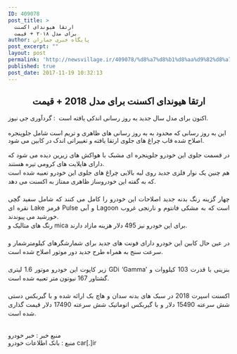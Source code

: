 ```yaml
---
ID: 409078
post_title: >
  ارتقا هیوندای اکسنت
  برای مدل ۲۰۱۸ + قیمت
author: پایگاه خبری جماران
post_excerpt: ""
layout: post
permalink: 'http://newsvillage.ir/409078/%d8%a7%d8%b1%d8%aa%d9%82%d8%a7-%d9%87%db%8c%d9%88%d9%86%d8%af%d8%a7%db%8c-%d8%a7%da%a9%d8%b3%d9%86%d8%aa-%d8%a8%d8%b1%d8%a7%db%8c-%d9%85%d8%af%d9%84-2018-%d9%82%db%8c%d9%85%d8%aa/'
published: true
post_date: 2017-11-19 10:32:13
---
```

<div class="desc">
      		<h2 align="center">&#1575;&#1585;&#1578;&#1602;&#1575; &#1607;&#1740;&#1608;&#1606;&#1583;&#1575;&#1740; &#1575;&#1705;&#1587;&#1606;&#1578; &#1576;&#1585;&#1575;&#1740; &#1605;&#1583;&#1604; 2018 + &#1602;&#1740;&#1605;&#1578;</h2> <span class="">
	&#1711;&#1585;&#1583;&#1570;&#1608;&#1585;&#1740;  &#1580;&#1740; &#1606;&#1740;&#1608;&#1586; : &#8234; &#1575;&#1705;&#1606;&#1608;&#1606; &#1576;&#1585;&#1575;&#1740; &#1605;&#1583;&#1604; &#1587;&#1575;&#1604; &#1580;&#1583;&#1740;&#1583; &#1576;&#1607; &#1585;&#1608;&#1586; &#1585;&#1587;&#1575;&#1606;&#1740; &#1575;&#1606;&#1583;&#1705;&#1740; &#1740;&#1575;&#1601;&#1578;&#1607; &#1575;&#1587;&#1578;.
<br><br>
&#1575;&#1740;&#1606; &#1576;&#1607; &#1585;&#1608;&#1586; &#1585;&#1587;&#1575;&#1606;&#1740; &#1705;&#1607; &#1605;&#1581;&#1583;&#1608;&#1583; &#1576;&#1607; &#1576;&#1607; &#1585;&#1608;&#1586; &#1585;&#1587;&#1575;&#1606;&#1740; &#1607;&#1575;&#1740; &#1592;&#1575;&#1607;&#1585;&#1740; &#1608; &#1578;&#1585;&#1740;&#1605; &#1575;&#1587;&#1578; &#1588;&#1575;&#1605;&#1604; &#1580;&#1604;&#1608;&#1662;&#1606;&#1580;&#1585;&#1607; &#1575;&#1589;&#1604;&#1575;&#1581; &#1588;&#1583;&#1607; &#1602;&#1575;&#1576; &#1670;&#1585;&#1575;&#1594; &#1607;&#1575;&#1740; &#1580;&#1604;&#1608;&#1740; &#1575;&#1585;&#1578;&#1602;&#1575; &#1740;&#1575;&#1601;&#1578;&#1607; &#1608; &#1578;&#1594;&#1740;&#1740;&#1585;&#1575;&#1578;&#1740; &#1575;&#1606;&#1583;&#1705; &#1583;&#1585; &#1705;&#1575;&#1576;&#1740;&#1606; &#1605;&#1740; &#1588;&#1608;&#1583;.

<p style="text-align:center; margin:15px 0px;"></p>
<p style="line-height: 20px; text-align: justify;">
&#1583;&#1585; &#1602;&#1587;&#1605;&#1578; &#1580;&#1604;&#1608;&#1740; &#1575;&#1740;&#1606; &#1582;&#1608;&#1583;&#1585;&#1608; &#1580;&#1604;&#1608;&#1662;&#1606;&#1580;&#1585;&#1607; &#1575;&#1740; &#1605;&#1588;&#1576;&#1705; &#1576;&#1575; &#1607;&#1608;&#1575;&#1705;&#1588; &#1607;&#1575;&#1740; &#1586;&#1740;&#1585;&#1740;&#1606; &#1583;&#1740;&#1583;&#1607; &#1605;&#1740; &#1588;&#1608;&#1583; &#1705;&#1607; &#1583;&#1575;&#1585;&#1575;&#1740; &#1607;&#1575;&#1740;&#1604;&#1575;&#1740;&#1578; &#1607;&#1575;&#1740; &#1705;&#1585;&#1608;&#1605;&#1740; &#1578;&#1740;&#1585;&#1607; &#1607;&#1587;&#1578;&#1606;&#1583;. <br>&#1607;&#1605; &#1670;&#1606;&#1740;&#1606; &#1740;&#1705; &#1606;&#1608;&#1575;&#1585; &#1601;&#1604;&#1586;&#1740; &#1580;&#1583;&#1740;&#1583; &#1585;&#1608;&#1740; &#1604;&#1576;&#1607; &#1576;&#1575;&#1604;&#1575;&#1740;&#1740; &#1670;&#1585;&#1575;&#1594; &#1607;&#1575;&#1740; &#1580;&#1604;&#1608;&#1740; &#1575;&#1740;&#1606; &#1582;&#1608;&#1583;&#1585;&#1608; &#1578;&#1593;&#1576;&#1740;&#1607; &#1588;&#1583;&#1607; &#1575;&#1587;&#1578; &#1705;&#1607; &#1576;&#1607; &#1711;&#1601;&#1578;&#1607; &#1575;&#1740;&#1606; &#1582;&#1608;&#1583;&#1585;&#1608;&#1587;&#1575;&#1586; &#1592;&#1575;&#1607;&#1585;&#1740; &#1605;&#1605;&#1578;&#1575;&#1586; &#1576;&#1607; &#1575;&#1705;&#1587;&#1606;&#1578; &#1605;&#1740; &#1583;&#1607;&#1583;.
<br><br>
&#1670;&#1607;&#1575;&#1585; &#1711;&#1586;&#1740;&#1606;&#1607; &#1585;&#1606;&#1711; &#1576;&#1583;&#1606;&#1607; &#1580;&#1583;&#1740;&#1583; &#1575;&#1589;&#1604;&#1575;&#1581;&#1575;&#1578; &#1575;&#1740;&#1606; &#1582;&#1608;&#1583;&#1585;&#1608; &#1585;&#1575; &#1705;&#1575;&#1605;&#1604; &#1605;&#1740; &#1705;&#1606;&#1606;&#1583; &#1705;&#1607; &#1588;&#1575;&#1605;&#1604; &#1587;&#1601;&#1740;&#1583; &#1711;&#1670;&#1740; &#1606;&#1602;&#1585;&#1607; &#1575;&#1740; Lake &#1602;&#1585;&#1605;&#1586; Pulse &#1608; &#1570;&#1576;&#1740; Lagoon &#1575;&#1587;&#1578; &#1705;&#1607; &#1576;&#1607; &#1605;&#1588;&#1705;&#1740; &#1601;&#1575;&#1606;&#1578;&#1608;&#1605; &#1608; &#1606;&#1575;&#1585;&#1606;&#1580;&#1740; &#1594;&#1585;&#1608;&#1576; &#1582;&#1608;&#1585;&#1588;&#1740;&#1583; &#1605;&#1740; &#1662;&#1740;&#1608;&#1606;&#1583;&#1606;&#1583;. <br>&#1585;&#1606;&#1711; &#1607;&#1575;&#1740; &#1605;&#1578;&#1575;&#1604;&#1740;&#1705; &#1608; mica &#1576;&#1585;&#1575;&#1740; &#1575;&#1740;&#1606; &#1582;&#1608;&#1583;&#1585;&#1608; &#1606;&#1740;&#1586; 495 &#1583;&#1604;&#1575;&#1585; &#1607;&#1586;&#1740;&#1606;&#1607; &#1605;&#1575;&#1586;&#1575;&#1583; &#1583;&#1575;&#1585;&#1606;&#1583;.
<br><br>
&#1583;&#1585; &#1593;&#1740;&#1606; &#1581;&#1575;&#1604; &#1705;&#1575;&#1576;&#1740;&#1606; &#1575;&#1740;&#1606; &#1582;&#1608;&#1583;&#1585;&#1608; &#1583;&#1575;&#1585;&#1575;&#1740; &#1601;&#1608;&#1606;&#1578; &#1607;&#1575;&#1740; &#1580;&#1583;&#1740;&#1583; &#1576;&#1585;&#1575;&#1740; &#1588;&#1605;&#1575;&#1585;&#1588;&#1711;&#1585;&#1607;&#1575;&#1740; &#1705;&#1740;&#1604;&#1608;&#1605;&#1578;&#1585;&#1588;&#1605;&#1575;&#1585; &#1608; &#1587;&#1585;&#1593;&#1578; &#1587;&#1606;&#1580; &#1576;&#1607; &#1607;&#1605;&#1585;&#1575;&#1607; &#1591;&#1585;&#1581; &#1580;&#1583;&#1740;&#1583; &#1583;&#1608;&#1585; &#1605;&#1608;&#1578;&#1608;&#1585; &#1575;&#1589;&#1604;&#1575;&#1581; &#1588;&#1583;&#1607; &#1575;&#1587;&#1578;.
<br><br>
&#1586;&#1740;&#1585; &#1705;&#1575;&#1662;&#1608;&#1578; &#1575;&#1740;&#1606; &#1582;&#1608;&#1583;&#1585;&#1608; &#1605;&#1608;&#1578;&#1608;&#1585; 1.6 &#1604;&#1740;&#1578;&#1585;&#1740; GDi &lsquo;Gamma&rsquo; &#1576;&#1606;&#1586;&#1740;&#1606;&#1740; &#1576;&#1575; &#1602;&#1583;&#1585;&#1578; 103 &#1705;&#1740;&#1604;&#1608;&#1608;&#1575;&#1578; &#1608; &#1711;&#1588;&#1578;&#1575;&#1608;&#1585; 167 &#1606;&#1740;&#1608;&#1578;&#1608;&#1606; &#1605;&#1578;&#1585; &#1578;&#1593;&#1576;&#1740;&#1607; &#1588;&#1583;&#1607; &#1575;&#1587;&#1578;.
<br><br>
&#1575;&#1705;&#1587;&#1606;&#1578; &#1575;&#1587;&#1662;&#1585;&#1578; 2018 &#1583;&#1585; &#1587;&#1576;&#1705; &#1607;&#1575;&#1740; &#1576;&#1583;&#1606;&#1607; &#1587;&#1583;&#1575;&#1606; &#1608; &#1607;&#1575;&#1670; &#1576;&#1705; &#1575;&#1585;&#1575;&#1574;&#1607; &#1588;&#1583;&#1607; &#1608; &#1576;&#1575; &#1711;&#1740;&#1585;&#1576;&#1705;&#1587; &#1583;&#1587;&#1578;&#1740; &#1588;&#1588; &#1587;&#1585;&#1593;&#1578;&#1607; 15490 &#1583;&#1604;&#1575;&#1585; &#1608; &#1576;&#1575; &#1711;&#1740;&#1585;&#1576;&#1705;&#1587; &#1575;&#1578;&#1608;&#1605;&#1575;&#1578;&#1740;&#1705; &#1588;&#1588; &#1587;&#1585;&#1593;&#1578;&#1607; 17490 &#1583;&#1604;&#1575;&#1585; &#1602;&#1740;&#1605;&#1578; &#1711;&#1584;&#1575;&#1585;&#1740; &#1588;&#1583;&#1607; &#1575;&#1587;&#1578;.
</p>
<br> &#1605;&#1606;&#1576;&#1593; &#1582;&#1576;&#1585; : &#1582;&#1576;&#1585; &#1582;&#1608;&#1583;&#1585;&#1608; &#8236;</span>
                <div class="dl-link"> 			
		    &#1605;&#1606;&#1576;&#1593; &#8235;:&#8236; &#1576;&#1575;&#1606;&#1705; &#1575;&#1591;&#1604;&#1575;&#1593;&#1575;&#1578; &#1582;&#1608;&#1583;&#1585;&#1608; car[.]ir
                </div> 
            </div>
<div style="display:none;">
<h1>ارتقا هیوندای اکسنت برای مدل 2018 + قیمت</h1>
<a href="http://jnews.jamaran.ir/news/id/2527497">/*لینک منبع*/</a>
نقل شده از ربات جمع آوری محتوی جی نیوز (جماران)به نقل از پایگاه خبری ذکر شده

*****
کاربران گرامی وب سایت دهکده خبر
محتوی موجود در این صفحه نسخه ای کپی شده از محتوی اصلی می باشد که توسط رباتهای خبرخوان جمع آوری گردیده است .کلیه حقوق این محتوی مربوط به سایت مرجع می باشد و دهکده خبر هیچگونه مسئولیتی در قبال صحت این محتوی ندارد.
جهت مراجه به پایگاه خبری اصلی ، نام منبع را در انتهای محتوی قرار داده ایم .
*****
با تشکر از شما بازدید کننده گرامی
وبسایت خبری دهکده خبر
</div>
